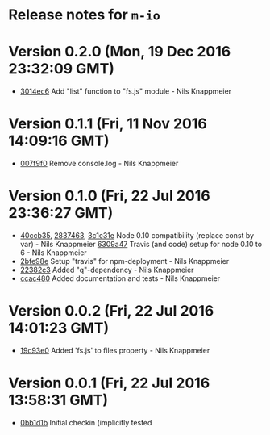 # Release notes for `m-io`

<a name="current-release"></a>
# Version 0.2.0 (Mon, 19 Dec 2016 23:32:09 GMT)

* [3014ec6](https://github.com/nknapp/m-io/commit/3014ec6) Add "list" function to "fs.js" module - Nils Knappmeier



# Version 0.1.1 (Fri, 11 Nov 2016 14:09:16 GMT)

* [007f9f0](https://github.com/nknapp/m-io/commit/007f9f0) Remove console.log - Nils Knappmeier


# Version 0.1.0 (Fri, 22 Jul 2016 23:36:27 GMT)

* [40ccb35](https://github.com/nknapp/m-io/commit/40ccb35), 
  [2837463](https://github.com/nknapp/m-io/commit/2837463), 
  [3c1c31e](https://github.com/nknapp/m-io/commit/3c1c31e) Node 0.10 compatibility (replace const by var) - Nils Knappmeier
  [6309a47](https://github.com/nknapp/m-io/commit/6309a47) Travis (and code) setup for node 0.10 to 6 - Nils Knappmeier
* [2bfe98e](https://github.com/nknapp/m-io/commit/2bfe98e) Setup "travis" for npm-deployment - Nils Knappmeier
* [22382c3](https://github.com/nknapp/m-io/commit/22382c3) Added "q"-dependency - Nils Knappmeier
* [ccac480](https://github.com/nknapp/m-io/commit/ccac480) Added documentation and tests - Nils Knappmeier



# Version 0.0.2 (Fri, 22 Jul 2016 14:01:23 GMT)

* [19c93e0](https://github.com/nknapp/m-io/commit/19c93e0) Added 'fs.js' to files property - Nils Knappmeier



# Version 0.0.1 (Fri, 22 Jul 2016 13:58:31 GMT)

* [0bb1d1b](https://github.com/nknapp/m-io/commit/0bb1d1b) Initial checkin (implicitly tested
